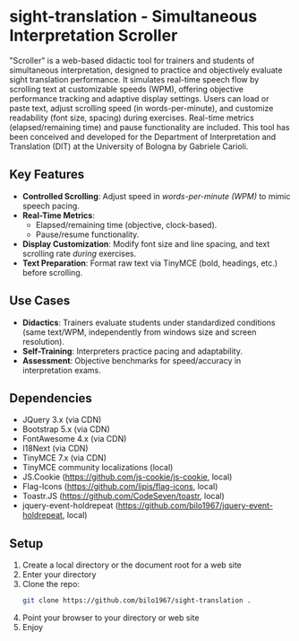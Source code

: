 # sight-translation - Simultaneous Interpretation Scroller  
"Scroller" is a web-based didactic tool for trainers and students of simultaneous interpretation, designed to practice and objectively evaluate sight translation performance. It simulates real-time speech flow by scrolling text at customizable speeds (WPM), offering objective performance tracking and adaptive display settings. 
Users can load or paste text, adjust scrolling speed (in words-per-minute), and customize readability (font size, spacing) during exercises. Real-time metrics (elapsed/remaining time) and pause functionality are included.
This tool has been conceived and developed for the Department of Interpretation and Translation (DIT) at the University of Bologna by Gabriele Carioli.

## Key Features  
- **Controlled Scrolling**: Adjust speed in *words-per-minute (WPM)* to mimic speech pacing.  
- **Real-Time Metrics**:  
  - Elapsed/remaining time (objective, clock-based).  
  - Pause/resume functionality.  
- **Display Customization**: Modify font size and line spacing, and text scrolling rate *during* exercises.  
- **Text Preparation**: Format raw text via TinyMCE (bold, headings, etc.) before scrolling.  

## Use Cases  
- **Didactics**: Trainers evaluate students under standardized conditions (same text/WPM, independently from windows size and screen resolution).  
- **Self-Training**: Interpreters practice pacing and adaptability.  
- **Assessment**: Objective benchmarks for speed/accuracy in interpretation exams.  

## Dependencies
- JQuery 3.x (via CDN)
- Bootstrap 5.x (via CDN)
- FontAwesome 4.x (via CDN)
- I18Next (via CDN)
- TinyMCE 7.x (via CDN)
- TinyMCE community localizations (local)
- JS.Cookie (https://github.com/js-cookie/js-cookie, local)
- Flag-Icons (https://github.com/lipis/flag-icons, local)
- Toastr.JS (https://github.com/CodeSeven/toastr, local)
- jquery-event-holdrepeat (https://github.com/bilo1967/jquery-event-holdrepeat, local)


## Setup  
1. Create a local directory or the document root for a web site
2. Enter your directory
3. Clone the repo:  
   ```bash  
   git clone https://github.com/bilo1967/sight-translation .
   ```
4. Point your browser to your directory or web site
5. Enjoy
